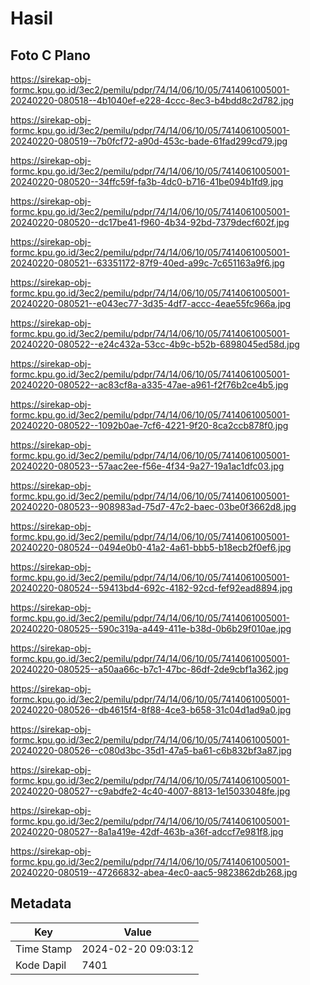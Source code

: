 # Hasil

## Foto C Plano

https://sirekap-obj-formc.kpu.go.id/3ec2/pemilu/pdpr/74/14/06/10/05/7414061005001-20240220-080518--4b1040ef-e228-4ccc-8ec3-b4bdd8c2d782.jpg

https://sirekap-obj-formc.kpu.go.id/3ec2/pemilu/pdpr/74/14/06/10/05/7414061005001-20240220-080519--7b0fcf72-a90d-453c-bade-61fad299cd79.jpg

https://sirekap-obj-formc.kpu.go.id/3ec2/pemilu/pdpr/74/14/06/10/05/7414061005001-20240220-080520--34ffc59f-fa3b-4dc0-b716-41be094b1fd9.jpg

https://sirekap-obj-formc.kpu.go.id/3ec2/pemilu/pdpr/74/14/06/10/05/7414061005001-20240220-080520--dc17be41-f960-4b34-92bd-7379decf602f.jpg

https://sirekap-obj-formc.kpu.go.id/3ec2/pemilu/pdpr/74/14/06/10/05/7414061005001-20240220-080521--63351172-87f9-40ed-a99c-7c651163a9f6.jpg

https://sirekap-obj-formc.kpu.go.id/3ec2/pemilu/pdpr/74/14/06/10/05/7414061005001-20240220-080521--e043ec77-3d35-4df7-accc-4eae55fc966a.jpg

https://sirekap-obj-formc.kpu.go.id/3ec2/pemilu/pdpr/74/14/06/10/05/7414061005001-20240220-080522--e24c432a-53cc-4b9c-b52b-6898045ed58d.jpg

https://sirekap-obj-formc.kpu.go.id/3ec2/pemilu/pdpr/74/14/06/10/05/7414061005001-20240220-080522--ac83cf8a-a335-47ae-a961-f2f76b2ce4b5.jpg

https://sirekap-obj-formc.kpu.go.id/3ec2/pemilu/pdpr/74/14/06/10/05/7414061005001-20240220-080522--1092b0ae-7cf6-4221-9f20-8ca2ccb878f0.jpg

https://sirekap-obj-formc.kpu.go.id/3ec2/pemilu/pdpr/74/14/06/10/05/7414061005001-20240220-080523--57aac2ee-f56e-4f34-9a27-19a1ac1dfc03.jpg

https://sirekap-obj-formc.kpu.go.id/3ec2/pemilu/pdpr/74/14/06/10/05/7414061005001-20240220-080523--908983ad-75d7-47c2-baec-03be0f3662d8.jpg

https://sirekap-obj-formc.kpu.go.id/3ec2/pemilu/pdpr/74/14/06/10/05/7414061005001-20240220-080524--0494e0b0-41a2-4a61-bbb5-b18ecb2f0ef6.jpg

https://sirekap-obj-formc.kpu.go.id/3ec2/pemilu/pdpr/74/14/06/10/05/7414061005001-20240220-080524--59413bd4-692c-4182-92cd-fef92ead8894.jpg

https://sirekap-obj-formc.kpu.go.id/3ec2/pemilu/pdpr/74/14/06/10/05/7414061005001-20240220-080525--590c319a-a449-411e-b38d-0b6b29f010ae.jpg

https://sirekap-obj-formc.kpu.go.id/3ec2/pemilu/pdpr/74/14/06/10/05/7414061005001-20240220-080525--a50aa66c-b7c1-47bc-86df-2de9cbf1a362.jpg

https://sirekap-obj-formc.kpu.go.id/3ec2/pemilu/pdpr/74/14/06/10/05/7414061005001-20240220-080526--db4615f4-8f88-4ce3-b658-31c04d1ad9a0.jpg

https://sirekap-obj-formc.kpu.go.id/3ec2/pemilu/pdpr/74/14/06/10/05/7414061005001-20240220-080526--c080d3bc-35d1-47a5-ba61-c6b832bf3a87.jpg

https://sirekap-obj-formc.kpu.go.id/3ec2/pemilu/pdpr/74/14/06/10/05/7414061005001-20240220-080527--c9abdfe2-4c40-4007-8813-1e15033048fe.jpg

https://sirekap-obj-formc.kpu.go.id/3ec2/pemilu/pdpr/74/14/06/10/05/7414061005001-20240220-080527--8a1a419e-42df-463b-a36f-adccf7e981f8.jpg

https://sirekap-obj-formc.kpu.go.id/3ec2/pemilu/pdpr/74/14/06/10/05/7414061005001-20240220-080519--47266832-abea-4ec0-aac5-9823862db268.jpg


## Metadata

| Key        | Value               |
| ---------- | ------------------- |
| Time Stamp | 2024-02-20 09:03:12 |
| Kode Dapil | 7401                |



